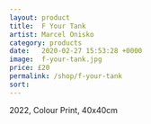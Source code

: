 ```yaml
---
layout: product
title:  F Your Tank
artist: Marcel Onisko
category: products
date:   2020-02-27 15:53:28 +0000
image:  f-your-tank.jpg
price: £20
permalink: /shop/f-your-tank
sort:
---
```

2022, Colour Print, 40x40cm
